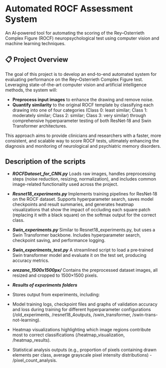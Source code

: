 # Automated ROCF Assessment System

An AI‑powered tool for automating the scoring of the Rey–Osterrieth Complex Figure (ROCF) neuropsychological test using computer vision and machine learning techniques.

## 📋 Project Overview

The goal of this project is to develop an end-to-end automated system for evaluating performance on the Rey–Osterrieth Complex Figure test. Leveraging state-of-the-art computer vision and artificial intelligence methods, the system will:

- **Preprocess input images** to enhance the drawing and remove noise.  
- **Quantify similarity** to the original ROCF template by classifying each drawing into one of four categories (Class 0: least similar; Class 1: moderately similar; Class 2: similar; Class 3: very similar) through comprehensive hyperparameter testing of both ResNet‑18 and Swin Transformer architectures.

This approach aims to provide clinicians and researchers with a faster, more consistent, and scalable way to score ROCF tests, ultimately enhancing the diagnosis and monitoring of neurological and psychiatric memory disorders.

## Description of the scripts
+ ***ROCFDataset_for_CNN.py***
Loads raw images, handles preprocessing steps (noise reduction, resizing, normalization), and includes common image-related functionality used across the project.

+ ***Resnet18_experiments.py***
Implements training pipelines for ResNet‑18 on the ROCF dataset. Supports hyperparameter search, saves model checkpoints and result summaries, and generates heatmap visualizations that show the impact of occluding each square patch (replacing it with a black square) on the softmax output for the correct class.

+ ***Swin_experiments.py***
Similar to Resnet18_experiments.py, but uses a Swin Transformer backbone. Includes hyperparameter search, checkpoint saving, and performance logging.

+ ***Swin_experiments_test.py***
A streamlined script to load a pre‑trained Swin transformer model and evaluate it on the test set, producing accuracy metrics.

+ ***orezane_1500x1500px/***
Contains the preprocessed dataset images, all resized and cropped to 1500×1500 pixels.

+ ***Results of experiments folders***
 + Stores output from experiments, including:

 + Model training logs, checkpoint files and graphs of validation accuracy and loss during training for different hyperparameter configurations (/old_experiments, /resnet18_4outputs, /swin_transformer, /swin-trans-not-learning).

 + Heatmap visualizations highlighting which image regions contribute most to correct classifications (/heatmap_visualization, /heatmap_results).

 + Statistical analysis outputs (e.g., proportion of pixels containing drawn elements per class, average grayscale pixel intensity distributions) - /pixel_count_analysis.

